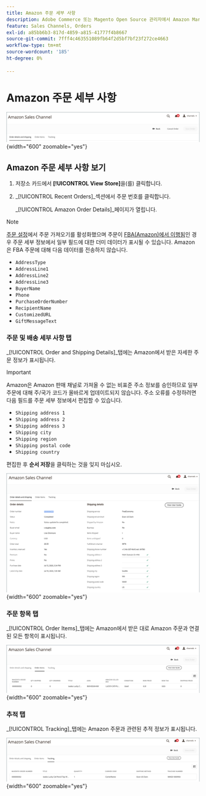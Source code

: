 ```yaml
---
title: Amazon 주문 세부 사항
description: Adobe Commerce 또는 Magento Open Source 관리자에서 Amazon Marketplace 주문에 대한 세부 사항을 봅니다.
feature: Sales Channels, Orders
exl-id: a85bb6b3-817d-4859-a815-41777f4b8667
source-git-commit: 7fff4c463551089fb64f2d5bf7bf23f272ce4663
workflow-type: tm+mt
source-wordcount: '185'
ht-degree: 0%

---
```


# Amazon 주문 세부 사항

![Amazon 주문 세부 정보](assets/amazon-order-details-header.png){width="600" zoomable="yes"}

## Amazon 주문 세부 사항 보기

1. 저장소 카드에서 **[!UICONTROL View Store]**&#x200B;을(를) 클릭합니다.

1. _[!UICONTROL Recent Orders]_섹션에서 주문 번호를 클릭합니다.

   _[!UICONTROL Amazon Order Details]_페이지가 열립니다.

>[!NOTE]
>
>[주문 설정](./order-settings.md)에서 주문 가져오기를 활성화했으며 주문이 [FBA(Amazon)에서 이행됨](./fulfilled-by.md)인 경우 주문 세부 정보에서 일부 필드에 대한 더미 데이터가 표시될 수 있습니다. Amazon은 FBA 주문에 대해 다음 데이터를 전송하지 않습니다.
>
> - `AddressType`
> - `AddressLine1`
> - `AddressLine2`
> - `AddressLine3`
> - `BuyerName`
> - `Phone`
> - `PurchaseOrderNumber`
> - `RecipientName`
> - `CustomizedURL`
> - `GiftMessageText`

### 주문 및 배송 세부 사항 탭

_[!UICONTROL Order and Shipping Details]_탭에는 Amazon에서 받은 자세한 주문 정보가 표시됩니다.

>[!IMPORTANT]
>
>Amazon은 Amazon 판매 채널로 가져올 수 없는 비표준 주소 정보를 승인하므로 일부 주문에 대해 주/국가 코드가 올바르게 업데이트되지 않습니다. 주소 오류를 수정하려면 다음 필드를 주문 세부 정보에서 편집할 수 있습니다.
>
>- `Shipping address 1`
>- `Shipping address 2`
>- `Shipping address 3`
>- `Shipping city`
>- `Shipping region`
>- `Shipping postal code`
>- `Shipping country`
>
>편집한 후 **순서 저장**&#x200B;을 클릭하는 것을 잊지 마십시오.

![주문 및 배송 세부 정보](assets/amazon-order-details.png){width="600" zoomable="yes"}

### 주문 항목 탭

_[!UICONTROL Order Items]_탭에는 Amazon에서 받은 대로 Amazon 주문과 연결된 모든 항목이 표시됩니다.

![주문 항목 세부 정보](assets/amazon-order-item-details.png){width="600" zoomable="yes"}

### 추적 탭

_[!UICONTROL Tracking]_탭에는 Amazon 주문과 관련된 추적 정보가 표시됩니다.

![추적 세부 정보](assets/amazon-order-tracking-details.png){width="600" zoomable="yes"}
